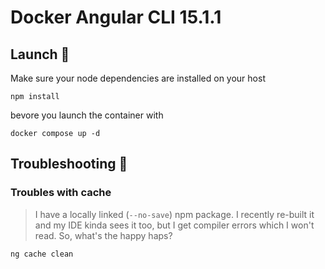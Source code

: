# Docker Angular CLI 15.1.1

## Launch 🚀

Make sure your node dependencies are installed on your host

```console
npm install
```

bevore you launch the container with

```console
docker compose up -d
```

## Troubleshooting 🌛

### Troubles with cache

> I have a locally linked (`--no-save`) npm package. I recently re-built it and my IDE kinda sees it too, but I get compiler errors which I won't read. So, what's the happy haps?

```
ng cache clean
```
